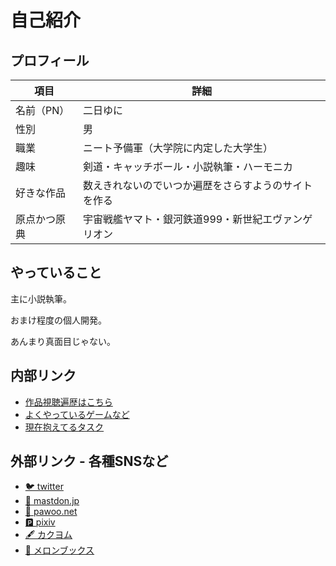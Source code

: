 # 自己紹介

## プロフィール

| 項目         | 詳細                                                 |
|--------------|------------------------------------------------------|
| 名前（PN）   | 二日ゆに                                             |
| 性別         | 男                                                   |
| 職業         | ニート予備軍（大学院に内定した大学生）               |
| 趣味         | 剣道・キャッチボール・小説執筆・ハーモニカ           |
| 好きな作品   | 数えきれないのでいつか遍歴をさらすようのサイトを作る |
| 原点かつ原典 | 宇宙戦艦ヤマト・銀河鉄道999・新世紀エヴァンゲリオン  |

## やっていること

主に小説執筆。

おまけ程度の個人開発。

あんまり真面目じゃない。

## 内部リンク

- [作品視聴遍歴はこちら](./detail/history.md)
- [よくやっているゲームなど](./detail/games.md)
- [現在抱えてるタスク](./detail/task.md)

## 外部リンク - 各種SNSなど

- [🐦 twitter](https://twitter.com/yuni_wille)
- [🦣 mastdon.jp](https://mstdn.jp/web/@yuni_hutsuka_999)
- [🐘 pawoo.net](https://pawoo.net/web/accounts/910182)
- [🅿️ pixiv](https://www.pixiv.net/users/20509498)
- [🖋️ カクヨム](https://kakuyomu.jp/users/yuni_hutsuka)
- [🍈 メロンブックス](https://www.melonbooks.co.jp/circle/index.php?circle_id=107118)
